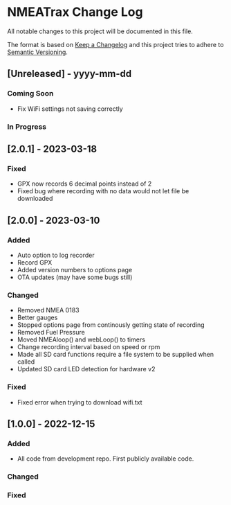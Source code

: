 
# NMEATrax Change Log
All notable changes to this project will be documented in this file.
 
The format is based on [Keep a Changelog](http://keepachangelog.com/)
and this project tries to adhere to [Semantic Versioning](http://semver.org/).

## [Unreleased] - yyyy-mm-dd
 
### Coming Soon
- Fix WiFi settings not saving correctly

### In Progress


## [2.0.1] - 2023-03-18

### Fixed
- GPX now records 6 decimal points instead of 2
- Fixed bug where recording with no data would not let file be downloaded


## [2.0.0] - 2023-03-10

### Added
- Auto option to log recorder
- Record GPX
- Added version numbers to options page
- OTA updates (may have some bugs still)

### Changed
- Removed NMEA 0183
- Better gauges
- Stopped options page from continously getting state of recording
- Removed Fuel Pressure
- Moved NMEAloop() and webLoop() to timers
- Change recording interval based on speed or rpm
- Made all SD card functions require a file system to be supplied when called
- Updated SD card LED detection for hardware v2

### Fixed
- Fixed error when trying to download wifi.txt
 

## [1.0.0] - 2022-12-15
 
### Added
- All code from development repo. First publicly available code.
   
### Changed
 
### Fixed
